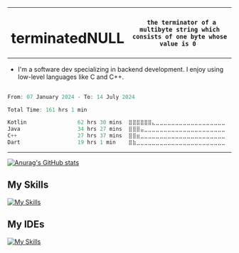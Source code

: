 <table>
  <tr>
    <th> <h1> terminatedNULL</h1></th>
    <th> <code> the terminator of a multibyte string which consists of one byte whose value is 0 </code> </th>
  </tr>
</table>

- I'm a software dev specializing in backend development. I enjoy using low-level languages like C and C++.
## 
<!--START_SECTION:waka-->

```c++
From: 07 January 2024 - To: 14 July 2024

Total Time: 161 hrs 1 min

Kotlin                62 hrs 30 mins  ⣿⣿⣿⣿⣿⣿⣄⣀⣀⣀⣀⣀⣀⣀⣀⣀⣀⣀⣀⣀⣀⣀⣀⣀⣀   24.68 %
Java                  34 hrs 27 mins  ⣿⣿⣿⣤⣀⣀⣀⣀⣀⣀⣀⣀⣀⣀⣀⣀⣀⣀⣀⣀⣀⣀⣀⣀⣀   13.60 %
C++                   27 hrs 37 mins  ⣿⣿⣶⣀⣀⣀⣀⣀⣀⣀⣀⣀⣀⣀⣀⣀⣀⣀⣀⣀⣀⣀⣀⣀⣀   10.90 %
Dart                  19 hrs 1 min    ⣿⣷⣀⣀⣀⣀⣀⣀⣀⣀⣀⣀⣀⣀⣀⣀⣀⣀⣀⣀⣀⣀⣀⣀⣀   07.51 %
```

<!--END_SECTION:waka-->
<hr>

[![Anurag's GitHub stats](https://github-readme-stats.vercel.app/api?username=terminatedNULL)](https://github.com/anuraghazra/github-readme-stats)

## My Skills
[![My Skills](https://skillicons.dev/icons?i=c,cpp,java,kotlin)](https://skillicons.dev)

## My IDEs
[![My Skills](https://skillicons.dev/icons?i=idea,vscode,visualstudio)](https://skillicons.dev)
